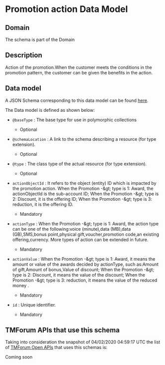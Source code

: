 # Promotion action Data Model

## Domain

The  schema is part of the  Domain

## Description

Action of the promotion.When the customer meets the conditions in the promotion pattern, the customer can be given the benefits in the action.

## Data model

A JSON Schema corresponding to this data model can be found
[here](https://github.com/tmforum-rand/schemas/blob/candidates/Product/PromotionAction.schema.json).

The Data model is defined as shown below:

- `@baseType` : The base type for use in polymorphic collections

  - Optional


- `@schemaLocation` : A link to the schema describing a resource (for type extension).

  - Optional


- `@type` : The class type of the actual resource (for type extension).

  - Optional


- `actionObjectId` : It refers to the object (entity) ID which is impacted by the promotion action. When the Promotion -&amp;gt; type is 1: Award, the actionObjectId is the sub-account ID; When the Promotion -&amp;gt; type is 2: Discount, it is the offering ID; When the Promotion -&amp;gt; type is 3: reduction, it is the offering ID.

  - Mandatory


- `actionType` : When the Promotion -&amp;gt; type is 1: Award, the action type can be one of the following:voice (minute),data (MB),data (GB),SMS,bonus point,physical gift,voucher,promotion code,an existing offering,currency. More types of action can be extended in future.

  - Mandatory


- `actionValue` : When the Promotion -&amp;gt; type is 1: Award, it means the amount or value of the awards decided by actionType, such as:Amount of gift,Amount of bonus,Value of discount; When the Promotion -&amp;gt; type is 2: Discount, it means the value of the discount; When the Promotion -&amp;gt; type is 3: reduction, it means the value of the reduced money .

  - Mandatory


- `id` : Unique identifier.

  - Mandatory






## TMForum APIs that use this schema

Taking into consideration the snapshot of 04/02/2020 04:59:17 UTC the list of [TMForum Open APIs](https://www.tmforum.org/open-apis/) that uses this schemas is:

Coming soon